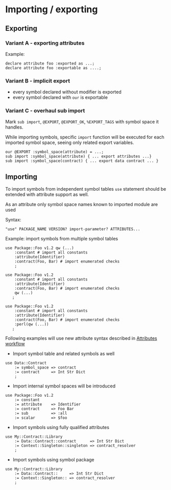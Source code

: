 
# Importing / exporting

## Exporting

### Variant A - exporting attributes

Example:
```
declare attribute foo :exported as ...;
declare attribute foo :exportable as ....;
```

### Variant B - implicit export

- every symbol declared without modifier is exported
- every symbol declared with `our` is exportable

### Variant C - overhaul sub import

Mark `sub import`, `@EXPORT`, `@EXPORT_OK`, `%EXPORT_TAGS` with symbol space
it handles.

While importing symbols, specific `import` function will be executed for
each imported symbol space, seeing only related export variables.

```
our @EXPORT :symbol_space(attribute) = ...;
sub import :symbol_space(attribute) { ... export attributes ...}
sub import :symbol_space(contract) { ... export data contract ... }
```

## Importing

To import symbols from independent symbol tables `use` statement should
be extended with attribute support as well.

As an attribute only symbol space names known to imported module are used

Syntax:
```
"use" PACKAGE_NAME VERSION? import-parameter? ATTRIBUTES...
```

Example: import symbols from multiple symbol tables
```
use Package::Foo v1.2 qw (...)
    :constant # import all constants
    :attribute(Identifier)
    :contract(Foo, Bar) # import enumerated checks
    ;

use Package::Foo v1.2
    :constant # import all constants
    :attribute(Identifier)
    :contract(Foo, Bar) # import enumerated checks
    qw (...)
   ;

use Package::Foo v1.2
    :constant # import all constants
    :attribute(Identifier)
    :contract(Foo, Bar) # import enumerated checks
    :perl(qw (...))
   ;
```

Following examples will use new attribute syntax described in
[Attributes workflow](../../attributes-workflow/README.md)

- Import symbol table and related symbols as well
```
use Data::Contract
    := symbol_space => contract
    := contract     => Int Str Dict
    ;
```

-  Import internal symbol spaces will be introduced
```
use Package::Foo v1.2
    := constant
    := attribute    => Identifier
    := contract     => Foo Bar
    := sub          => :all
    := scalar       => $foo
```

-  Import symbols using fully qualified attributes
```
use My::Contract::Library
    := Data::Contract::contract      => Int Str Dict
    := Context::Singleton::singleton => contract_resolver
    ;
```

-  Import symbols using symbol package
```
use My::Contract::Library
    := Data::Contract::     => Int Str Dict
    := Context::Singleton:: => contract_resolver
    ;
```

